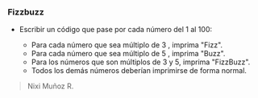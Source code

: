 ### Fizzbuzz

- Escribir un código que pase por cada número del 1 al 100:

    - Para cada número que sea múltiplo de 3 , imprima  "Fizz".
    - Para cada número que sea múltiplo de 5 , imprima  "Buzz".
    - Para los números que son múltiplos de 3 y 5, imprima  "FizzBuzz".
    - Todos los demás números deberían imprimirse de forma normal.

> Nixi Muñoz R.